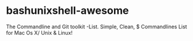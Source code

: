 # bashunixshell-awesome
The Commandline and Git toolkit -List. Simple, Clean, $ Commandlines List for Mac Os X/ Unix &amp; Linux!
